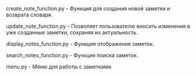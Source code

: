 create_note_function.py - Функция для создания новой заметки и возврата словаря.

update_note_function.py - Позволяет пользователю вносить изменения в уже созданные заметки, сохраняя их актуальность.

display_notes_function.py - Функция отображения заметок.

search_notes_function.py - Функция поиска заметок.

menu.py - Меню для работы с заметками.


